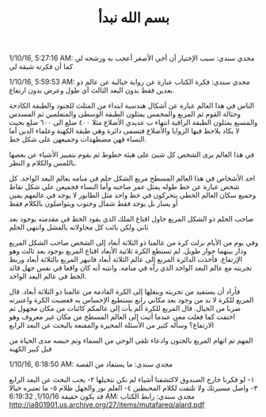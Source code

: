 ﻿---
layout: post
title: "بسم الله نبدأ"
description: "أول بوست نستفتح فيه باسم الله، و به رابط معاد التوجيه لصفحة يشرح فيها فكرة فلوبي ديسك."
modified: 2016-02-17
tags: [إدارة الموقع]
author:
categories:
share:
comments: true
image:
  feature: https://raw.githubusercontent.com/flpydisk/flpydisk.github.io/master/images/abstract-7.jpg
  credit: dargadgetz
  creditlink: http://www.dargadgetz.com/ios-7-abstract-wallpaper-pack-for-iphone-5-and-ipod-touch-retina/
link:  /عن-الفريق/
author:
---

1/10/16, 5:27:16 AM: مجدي سندي: سبب الإختيار أن أخي الأصغر أعجب به ورشحه لي كما أن فكرته شيقة لي

1/10/16, 5:59:53 AM: مجدي سندي: فكرة الكتاب عبارة عن رواية خيالية عن عالم ذو بعدين فقط بدون البعد الثالث أي طول وعرض بدون ارتفاع. 

الناس في هذا العالم عبارة عن أشكال هندسية ابتداء من المثلث للجنود والطبقة الكادحة وحثالة القوم ثم المربع والمخمس يمثلون الطبقة الوسطى والمتعلمين ثم المسدس والمسبع يمثلون الطبقة الراقية انتهاء ب عديدي الأضلاع مثلا ٤٠٠ ضلع الى ٦٠٠ ضلع بحيث لا يكاد يلاحظ فيها الزوايا والأضلاع فتسمى دائرة وهي طبقة الكهنة وعلماء الدين أما النساء فهن مضطهدات وجميعهن على شكل خط.

في هذا العالم يرى الشخص كل شيئ على هيئة خطوط ثم يقوم بتمييز الأشياء عن بعضها باللمس والكلام و النظر.

احد الأشخاص في هذا العالم المسطح مربع الشكل حلم في منامه بعالم البعد الواحد. كل شخص عبارة عن خط طوله يمثل عمر صاحبه وأما النساء فجميعن على شكل نقاط وجميع سكان العالم الخطي يتحركون في خط واحد مثل الطابور لا يوجد في عالمهم يمين أو يسار بل يوجد فقط شمال وجنوب ويتواصلون بالكلام فقط

صاحب الحلم ذو الشكل المربع حاول اقناع الملك الذي يقود الخط في مقدمته بوجود بعد ثاني ولكن بائت كل محاولاته بالفشل وانتهى الحلم

وفي يوم من الأيام نزلت كرة من عالمنا ذو الثلاثة أبعاد إلى الشخص صاحب الشكل المربع ودار بينهما حوار طويل. لم تستطع الكرة ثلاثية الأبعاد اقناع المربع بوجود بعد ثالث وهو الإرتفاع. فأخذت الدائرة المربع إلى عالم الثلاثة أبعاد فانبهر المربع بالثلاثة أبعاد وربط تجربته مع عالم البعد الواحد الذي رآه في منامه. وانتبه أنه كان واقعا في نفس جهل قائد الخط في عالم البعد الواحد.

فأراد أن يستفيد من تجربته وينقلها إلى الكرة القادمة من عالمنا ذو الثلاثة أبعاد. قال المربع للكرة لا بد من وجود بعد مكاني رابع نستطيع الإحساس به فغضبت الكرة واعتبرته ضربا من الخيال. قال المربع للكرة ألم يأت إلى عالمكم كائنات من مكان مجهول ثم اختفت كما فعلت معي عندما أتيت إلى العالم المسطح من مكان غير معروف وهو الارتفاع؟ وسأله كثير من الأسئلة المحيرة والمقنعة بالبحث عن البعد الرابع

المهم تم اتهام المربع بالجنون وادعاء تلقي الوحي من السماء وتم حبسه مدى الحياة من قبل كبير الكهنة

1/10/16, 6:18:50 AM: مجدي سندي: ما يستفاد من القصة

١- لو فكرنا خارج الصندوق لاكتشفنا أشياء لم نكن نتخيلها
٢- يجب البحث عن البعد الرابع
٣- واصل مسيرتك ولا تلتفت لكلام المحبطين
٤- العلم نور والجهل ظلام
٥- ما تعتبره خيالا قد يكون حقيقة
1/10/16, 6:19:32 AM: مجدي سندي: رابط الكتاب
http://ia801901.us.archive.org/27/items/mutafareq/alard.pdf